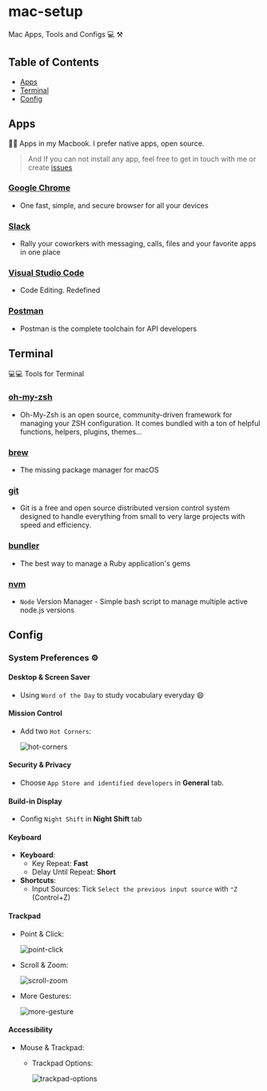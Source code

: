 # mac-setup
Mac Apps, Tools and Configs 💻 ⚒

## Table of Contents

- [Apps](#apps)
- [Terminal](#terminal)
- [Config](#config)

## Apps

👨‍💻 Apps in my Macbook. I prefer native apps, open source.

> And If you can not install any app, feel free to get in touch with me or create [issues](https://github.com/suhv/mac-setup/issues/new)

### [Google Chrome](https://www.google.com/chrome/)

- One fast, simple, and secure browser for all your devices

### [Slack](https://slack.com/)

- Rally your coworkers with messaging, calls, files and your favorite apps in one place


### [Visual Studio Code](https://code.visualstudio.com/)

- Code Editing. Redefined


### [Postman](https://www.getpostman.com/)

- Postman is the complete toolchain for API developers


## Terminal

💻💻 Tools for Terminal

### [oh-my-zsh](http://ohmyz.sh/)

- Oh-My-Zsh is an open source, community-driven framework for managing your ZSH configuration. It comes bundled with a ton of helpful functions, helpers, plugins, themes...

### [brew](https://brew.sh/)

- The missing package manager for macOS

### [git](https://git-scm.com/download/mac)

- Git is a free and open source distributed version control system designed to handle everything from small to very large projects with speed and efficiency.

### [bundler](http://bundler.io/)

- The best way to manage a Ruby application's gems

### [nvm](https://github.com/creationix/nvm)

- `Node` Version Manager - Simple bash script to manage multiple active node.js versions


## Config

### System Preferences ⚙️

#### Desktop & Screen Saver

- Using `Word of the Day` to study vocabulary everyday :smile:

#### Mission Control

- Add two `Hot Corners`:
  
    ![hot-corners](./resources/images/hot-corners.png)

#### Security & Privacy

- Choose `App Store and identified developers` in **General** tab.

#### Build-in Display

- Config `Night Shift` in **Night Shift** tab

#### Keyboard

- **Keyboard**:
  - Key Repeat: **Fast**
  - Delay Until Repeat: **Short**
- **Shortcuts**:
  - Input Sources: Tick `Select the previous input source` with `⌃Z` (Control+Z)

#### Trackpad

- Point & Click:
  
    ![point-click](./resources/images/point-click.png)

- Scroll & Zoom:
  
    ![scroll-zoom](./resources/images/scroll-zoom.png)

- More Gestures:
  
    ![more-gesture](./resources/images/more-gesture.png)

#### Accessibility

- Mouse & Trackpad:
  
  - Trackpad Options: 
  
    ![trackpad-options](./resources/images/trackpad-options.png)
